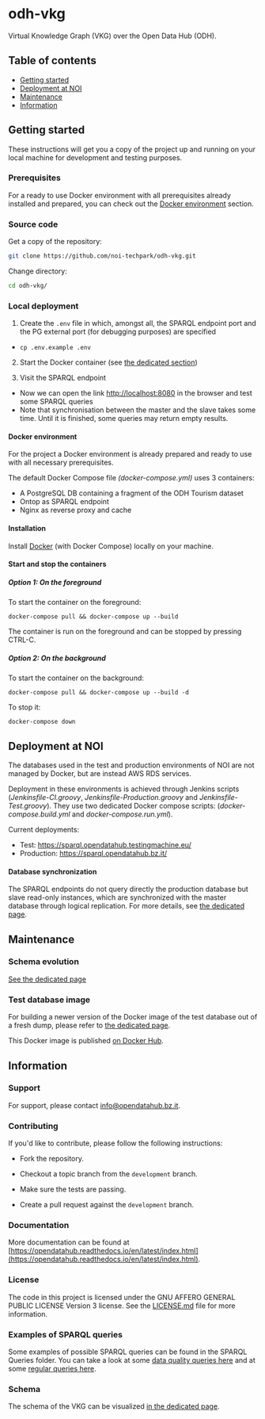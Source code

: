 # odh-vkg

Virtual Knowledge Graph (VKG) over the Open Data Hub (ODH).

## Table of contents

- [Getting started](#getting-started)
- [Deployment at NOI](#deployment-at-noi)
- [Maintenance](#maintenance)
- [Information](#information)

## Getting started

These instructions will get you a copy of the project up and running
on your local machine for development and testing purposes.

### Prerequisites

For a ready to use Docker environment with all prerequisites already installed
and prepared, you can check out the [Docker environment](#docker-environment)
section.

### Source code

Get a copy of the repository:

```bash
git clone https://github.com/noi-techpark/odh-vkg.git
```

Change directory:

```bash
cd odh-vkg/
```

### Local deployment

1. Create the `.env` file in which, amongst all, the SPARQL endpoint port and the PG external port (for debugging purposes) are specified

* `cp .env.example .env`

2. Start the Docker container (see [the dedicated section](#Start-and-stop-the-containers))

3. Visit the SPARQL endpoint

* Now we can open the link <http://localhost:8080> in the browser and test some SPARQL queries
* Note that synchronisation between the master and the slave takes some time. Until it is finished, some queries may return empty results.

#### Docker environment

For the project a Docker environment is already prepared and ready to use with all necessary prerequisites.

The default Docker Compose file *(docker-compose.yml)* uses 3 containers:
 - A PostgreSQL  DB containing a fragment of the ODH Tourism dataset
 - Ontop as SPARQL endpoint
 - Nginx as reverse proxy and cache


#### Installation

Install [Docker](https://docs.docker.com/install/) (with Docker Compose) locally on your machine.

#### Start and stop the containers

##### Option 1: On the foreground

To start the container on the foreground:
```
docker-compose pull && docker-compose up --build
```
The container is run on the foreground and can be stopped by pressing CTRL-C.

##### Option 2: On the background

To start the container on the background:
```
docker-compose pull && docker-compose up --build -d
```

To stop it:
```
docker-compose down
```

## Deployment at NOI

The databases used in the test and production environments of NOI are not managed by Docker, but are instead AWS RDS services.

Deployment in these environments is achieved through Jenkins scripts (*Jenkinsfile-CI.groovy*, *Jenkinsfile-Production.groovy* and *Jenkinsfile-Test.groovy*). They use two dedicated Docker compose scripts: (*docker-compose.build.yml* and *docker-compose.run.yml*).

Current deployments:
 * Test: https://sparql.opendatahub.testingmachine.eu/
 * Production: https://sparql.opendatahub.bz.it/

#### Database synchronization
The SPARQL endpoints do not query directly the production database but slave read-only instances, which are synchronized with the master database through logical replication. For more details, see [the dedicated page](docs/replication.md).


## Maintenance

### Schema evolution

[See the dedicated page](docs/schema-evolution.md)

### Test database image

For building a newer version of the Docker image of the test database out of a fresh dump, please refer to [the dedicated page](docs/test-master.md).

This Docker image is published [on Docker Hub](https://hub.docker.com/r/ontopicvkg/odh-tourism-db).


## Information

### Support

For support, please contact [info@opendatahub.bz.it](mailto:info@opendatahub.bz.it).

### Contributing

If you'd like to contribute, please follow the following instructions:

- Fork the repository.

- Checkout a topic branch from the `development` branch.

- Make sure the tests are passing.

- Create a pull request against the `development` branch.

### Documentation

More documentation can be found at [https://opendatahub.readthedocs.io/en/latest/index.html](https://opendatahub.readthedocs.io/en/latest/index.html).

### License

The code in this project is licensed under the GNU AFFERO GENERAL PUBLIC LICENSE Version 3 license. See the [LICENSE.md](LICENSE.md) file for more information.

### Examples of SPARQL queries

Some examples of possible SPARQL queries can be found in the SPARQL Queries folder. You can take a look at some [data quality queries here](sparql_queries/dataquality.md) and at some [regular queries here](sparql_queries/regular.md).

### Schema

The schema of the VKG can be visualized [in the dedicated page](sparql_queries/schema.md).
